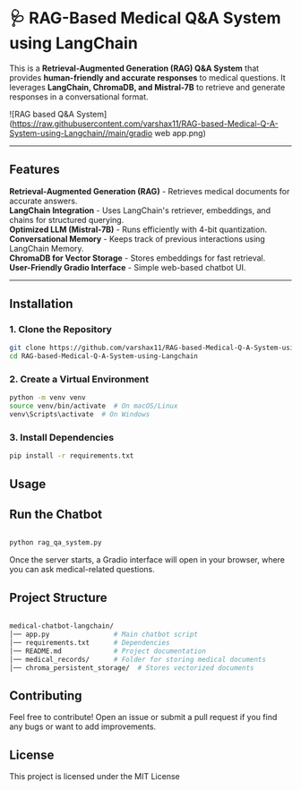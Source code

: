 # 🩺 RAG-Based Medical Q&A System using LangChain

This is a **Retrieval-Augmented Generation (RAG) Q&A System** that provides **human-friendly and accurate responses** to medical questions. 
It leverages **LangChain, ChromaDB, and Mistral-7B** to retrieve and generate responses in a conversational format.


![RAG based Q&A System](https://raw.githubusercontent.com/varshax11/RAG-based-Medical-Q-A-System-using-Langchain//main/gradio web app.png)

---

## Features

**Retrieval-Augmented Generation (RAG)** - Retrieves medical documents for accurate answers.  
**LangChain Integration** - Uses LangChain's retriever, embeddings, and chains for structured querying.  
**Optimized LLM (Mistral-7B)** - Runs efficiently with 4-bit quantization.  
**Conversational Memory** - Keeps track of previous interactions using LangChain Memory.  
**ChromaDB for Vector Storage** - Stores embeddings for fast retrieval.  
**User-Friendly Gradio Interface** - Simple web-based chatbot UI.  

---

## Installation  

### **1. Clone the Repository**  
```bash
git clone https://github.com/varshax11/RAG-based-Medical-Q-A-System-using-Langchain.git
cd RAG-based-Medical-Q-A-System-using-Langchain

```
### **2. Create a Virtual Environment**
```bash
python -m venv venv
source venv/bin/activate  # On macOS/Linux
venv\Scripts\activate  # On Windows

```
### **3. Install Dependencies**

```bash
pip install -r requirements.txt

```
## Usage

## Run the Chatbot
```bash

python rag_qa_system.py

```
Once the server starts, a Gradio interface will open in your browser, where you can ask medical-related questions.

## Project Structure

```bash

medical-chatbot-langchain/
│── app.py                # Main chatbot script
│── requirements.txt      # Dependencies
│── README.md             # Project documentation
│── medical_records/      # Folder for storing medical documents
│── chroma_persistent_storage/  # Stores vectorized documents

```

## Contributing

Feel free to contribute! Open an issue or submit a pull request if you find any bugs or want to add improvements.

## License

This project is licensed under the MIT License
